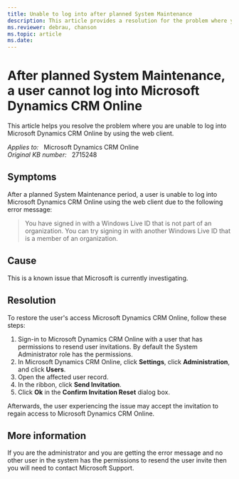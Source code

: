 ```yaml
---
title: Unable to log into after planned System Maintenance 
description: This article provides a resolution for the problem where you are unable to log into Microsoft Dynamics CRM Online by using the web client.
ms.reviewer: debrau, chanson
ms.topic: article
ms.date: 
---
```

# After planned System Maintenance, a user cannot log into Microsoft Dynamics CRM Online

This article helps you resolve the problem where you are unable to log into Microsoft Dynamics CRM Online by using the web client.

_Applies to:_ &nbsp; Microsoft Dynamics CRM Online  
_Original KB number:_ &nbsp; 2715248

## Symptoms

After a planned System Maintenance period, a user is unable to log into Microsoft Dynamics CRM Online using the web client due to the following error message:

> You have signed in with a Windows Live ID that is not part of an organization. You can try signing in with another Windows Live ID that is a member of an organization.

## Cause

This is a known issue that Microsoft is currently investigating.

## Resolution

To restore the user's access Microsoft Dynamics CRM Online, follow these steps:

1. Sign-in to Microsoft Dynamics CRM Online with a user that has permissions to resend user invitations. By default the System Administrator role has the permissions.
1. In Microsoft Dynamics CRM Online, click **Settings**, click **Administration**, and click **Users**.
1. Open the affected user record.
1. In the ribbon, click **Send Invitation**.
1. Click **Ok** in the **Confirm Invitation Reset** dialog box.

Afterwards, the user experiencing the issue may accept the invitation to regain access to Microsoft Dynamics CRM Online.

## More information

If you are the administrator and you are getting the error message and no other user in the system has the permissions to resend the user invite then you will need to contact Microsoft Support.

